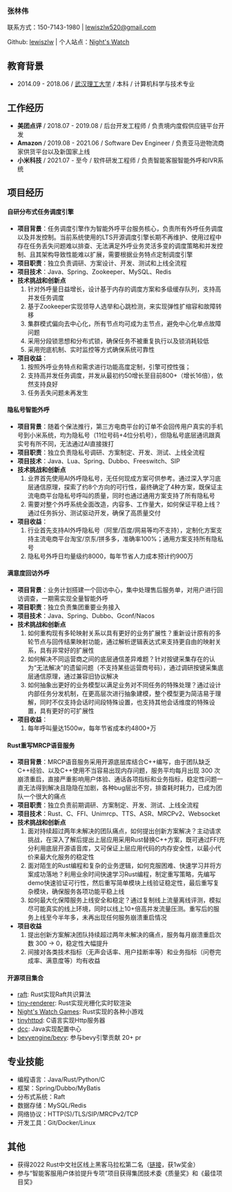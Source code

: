 ### 张林伟

联系方式：150-7143-1980 | lewiszlw520@gmail.com

Github: [lewiszlw](https://github.com/lewiszlw) | 个人站点：[Night's Watch](https://nightswatch.games)

## 教育背景
- 2014.09 - 2018.06 / [武汉理工大学](https://en.wikipedia.org/wiki/Wuhan_University_of_Technology) / 本科 / 计算机科学与技术专业

## 工作经历
- **美团点评** / 2018.07 - 2019.08 / 后台开发工程师 / 负责境内度假供应链平台开发
- **Amazon** / 2019.08 - 2021.06 / Software Dev Engineer / 负责亚马逊物流商家供货平台以及新国家上线
- **小米科技** / 2021.07 - 至今 / 软件研发工程师 / 负责智能客服智能外呼和IVR系统

## 项目经历

#### 自研分布式任务调度引擎
- **项目背景**：任务调度引擎作为智能外呼平台服务核心，负责所有外呼任务调度以及并发控制。当前系统使用的LTS开源调度引擎长期不再维护、使用过程中存在任务丢失问题难以排查、无法满足外呼业务灵活多变的调度策略和并发控制、且其架构导致性能难以扩展，需要根据业务特点定制调度引擎
- **项目职责**：独立负责调研、方案设计、开发、测试和上线全流程
- **项目技术**：Java、Spring、Zookeeper、MySQL、Redis
- **技术挑战和创新点**
  1. 针对外呼量日益增长，设计基于内存的调度方案和多级缓存队列，支持高并发任务调度
  2. 基于Zookeeper实现领导人选举和心跳检测，来实现弹性扩缩容和故障转移
  3. 集群模式偏向去中心化，所有节点均可成为主节点，避免中心化单点故障问题
  4. 采用分段锁思想和分布式锁，确保任务不被重复执行以及锁消耗较低
  5. 采用兜底机制、实时监控等方式确保系统可靠性
- **项目收益**：
  1. 按照外呼业务特点和需求进行功能高度定制，引擎可控性强；
  2. 支持高并发任务调度，并发从最初约50增长至目前800+（增长16倍），依然支持良好
  3. 任务丢失问题未再发生

#### 隐私号智能外呼
- **项目背景**：随着个保法推行，第三方电商平台的订单不会回传用户真实的手机号到小米系统，均为隐私号（11位号码+4位分机号），但隐私号底层通讯跟真实号有所不同，无法通过AI直接拨打
- **项目职责**：独立负责隐私号调研、方案制定、开发、测试、上线全流程
- **项目技术**：Java、Lua、Spring、Dubbo、Freeswitch、SIP
- **技术挑战和创新点**
  1. 业界首先使用AI外呼隐私号，无任何现成方案可供参考。通过深入学习底层通信原理，探索了约8个方向的可行性，最终确定了4种方案，既保证主流电商平台隐私号呼叫的质量，同时也通过通用方案支持了所有隐私号
  2. 需要对整个外呼系统全面改造，内容多、工作量大，如何保证平稳上线？通过任务拆分、测试驱动开发，确保了高质量交付
- **项目收益**：
  1. 行业首先支持AI外呼隐私号（阿里/百度/网易等均不支持），定制化方案支持主流电商平台淘宝/京东/拼多多，准确率100%；通用方案支持所有隐私号
  2. 隐私号外呼日均量级约8000，每年节省人力成本预计约900万

#### 满意度回访外呼
- **项目背景**：业务计划搭建一个回访中心，集中处理售后服务单，对用户进行回访调查，一期需实现全量智能外呼
- **项目职责**：独立负责集团重要业务接入
- **项目技术**：Java、Spring、Dubbo、Gconf/Nacos
- **技术挑战和创新点**
  1. 如何重构现有多轮映射关系以具有更好的业务扩展性？重新设计原有的多轮节点与回传结果映射功能，通过解析逻辑表达式来支持更自由的映射关系，具有非常好的扩展性
  2. 如何解决不同运营商之间的底层通信差异难题？针对按键采集存在的认为“无法解决”的遗留问题（不支持某些运营商号码），通过调研按键采集底层通信原理，通过兼容旧协议解决
  3. 如何抽象出更好的业务模型以满足业务对不同任务的特殊处理？通过设计内部任务分发机制，在更高层次进行抽象建模，整个模型更为简洁易于理解，同时不仅支持会话时间段特殊设置，也支持其他会话维度的特殊设置，具有更好的可扩展性
- **项目收益**：
  1. 每年呼叫量达1500w，每年节省成本约4800+万

#### Rust重写MRCP语音服务
- **项目背景**：MRCP语音服务采用开源底层库结合C++编写，由于团队缺乏C++经验、以及C++使用不当容易出现内存问题，服务平均每月出现 300 次崩溃重启，直接严重影响用户体验、通话各项指标和业务指标，稳定性问题一直无法得到解决且隐隐在加剧，各种bug层出不穷，排查耗时耗力，已成为团队一个很大的痛点
- **项目职责**：独立负责前期调研、方案制定、开发、测试、上线全流程
- **项目技术**：Rust、C、FFI、Unimrcp、TTS、ASR、MRCPv2、Websocket
- **技术挑战和创新点**
  1. 面对持续超过两年未解决的团队痛点，如何提出创新方案解决？主动请求挑战，在深入了解后提出上层应用采用Rust替换C++方案，既可通过FFI充分利用底层开源语音库，又可保证上层应用代码的内存安全性，以最小代价来最大化服务的稳定性
  2. 面对陌生的Rust编程和复杂的业务逻辑，如何克服困难、快速学习并将方案成功落地？利用业余时间快速学习Rust编程，制定重写策略，先编写demo快速验证可行性，然后重写简单模块上线验证稳定性，最后重写复杂模块，确保服务各项功能平稳上线
  3. 如何最大化保障服务上线安全和稳定？通过复制线上流量离线评测，模拟尽可能真实的线上环境，同时以线上10+倍高并发流量压测。重写后的服务上线至今半年多，未再出现任何服务崩溃重启情况
- **项目收益**
  1. 提出创新方案解决团队持续超过两年未解决的痛点，服务每月崩溃重启次数 300 -> 0，稳定性大幅提升
  2. 间接对各类技术指标（无声会话率、用户挂断率等）和业务指标（问卷完成率、满意度等）均有收益

#### 开源项目集合
- [raft](https://github.com/lewiszlw/raft): Rust实现Raft共识算法
- [tiny-renderer](https://github.com/NightsWatchGames/tiny-renderer): Rust实现光栅化实时软渲染
- [Night's Watch Games](https://github.com/NightsWatchGames/): Rust实现的各种小游戏
- [tinyhttpd](https://github.com/lewiszlw/tinyhttpd): C语言实现Http服务器
- [dcc](https://github.com/lewiszlw/dcc): Java实现配置中心
- [bevyengine/bevy](https://github.com/bevyengine/bevy/pulls/lewiszlw): 参与bevy引擎贡献 20+ pr

## 专业技能
- 编程语言：Java/Rust/Python/C
- 框架：Spring/Dubbo/MyBatis
- 分布式系统：Raft
- 数据存储：MySQL/Redis
- 网络协议：HTTP(S)/TLS/SIP/MRCPv2/TCP
- 开发工具：Git/Docker/Linux

## 其他
- 获得2022 Rust中文社区线上黑客马拉松第二名（[链接](https://mp.weixin.qq.com/s/dlNIbZ486syRPlzw7YwC0Q)，获1w奖金）
- 参与“智能客服用户体验提升专项”项目获得集团技术委《质量奖》和《最佳项目奖》